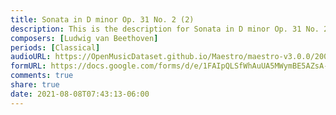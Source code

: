 ```yaml
---
title: Sonata in D minor Op. 31 No. 2 (2)
description: This is the description for Sonata in D minor Op. 31 No. 2 by Ludwig van Beethoven
composers: [Ludwig van Beethoven]
periods: [Classical]
audioURL: https://OpenMusicDataset.github.io/Maestro/maestro-v3.0.0/2004/MIDI-Unprocessed_XP_21_R1_2004_02_ORIG_MID--AUDIO_21_R1_2004_02_Track02_wav.midi
formURL: https://docs.google.com/forms/d/e/1FAIpQLSfWhAuUA5MWymBE5AZsA-ySdjso6CSC6q2lFWi4C2NdJ8REsw/viewform
comments: true
share: true
date: 2021-08-08T07:43:13-06:00
---
```

